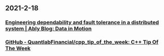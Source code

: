 
## 2021-2-18

### [Engineering dependability and fault tolerance in a distributed system | Ably Blog: Data in Motion](https://www.ably.io/blog/engineering-dependability-and-fault-tolerance-in-a-distributed-system/)

### [GitHub - QuantlabFinancial/cpp_tip_of_the_week: C++ Tip Of The Week](https://github.com/QuantlabFinancial/cpp_tip_of_the_week)